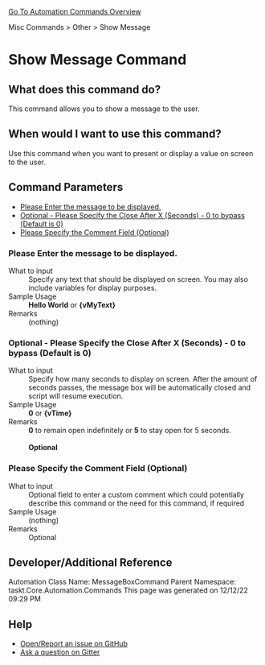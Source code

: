 <!--TITLE: Show Message Command -->
<!-- SUBTITLE: a command in the Misc Commands group. -->
[Go To Automation Commands Overview](/automation-commands.md)


Misc Commands &gt; Other &gt; Show Message


# Show Message Command


## What does this command do?
This command allows you to show a message to the user.


## When would I want to use this command?
Use this command when you want to present or display a value on screen to the user.


## Command Parameters
- [Please Enter the message to be displayed.](#param_0)
- [Optional - Please Specify the Close After X (Seconds) - 0 to bypass (Default is 0)](#param_1)
- [Please Specify the Comment Field (Optional)](#param_2)


<a id="param_0"></a>
### Please Enter the message to be displayed.


<dl>
<dt>What to input</dt><dd>Specify any text that should be displayed on screen.  You may also include variables for display purposes.</dd>
<dt>Sample Usage</dt><dd><strong>Hello World</strong> or <strong>{vMyText}</strong></dd>
<dt>Remarks</dt><dd>(nothing)</dd>
</dl>




<a id="param_1"></a>
### Optional - Please Specify the Close After X (Seconds) - 0 to bypass (Default is 0)


<dl>
<dt>What to input</dt><dd>Specify how many seconds to display on screen. After the amount of seconds passes, the message box will be automatically closed and script will resume execution.</dd>
<dt>Sample Usage</dt><dd><strong>0</strong> or <strong>{vTime}</strong></dd>
<dt>Remarks</dt><dd><strong>0</strong> to remain open indefinitely or <strong>5</strong> to stay open for 5 seconds.<br><br>
<strong>Optional</strong><br></dd>
</dl>




<a id="param_2"></a>
### Please Specify the Comment Field (Optional)


<dl>
<dt>What to input</dt><dd>Optional field to enter a custom comment which could potentially describe this command or the need for this command, if required</dd>
<dt>Sample Usage</dt><dd>(nothing)</dd>
<dt>Remarks</dt><dd>Optional</dd>
</dl>




## Developer/Additional Reference
Automation Class Name: MessageBoxCommand
Parent Namespace: taskt.Core.Automation.Commands
This page was generated on 12/12/22 09:29 PM


## Help
- [Open/Report an issue on GitHub](https://github.com/rcktrncn/taskt/issues/new)
- [Ask a question on Gitter](https://gitter.im/taskt-rpa/Lobby)
